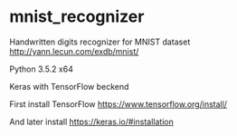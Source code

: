 # mnist_recognizer

Handwritten digits recognizer for MNIST dataset http://yann.lecun.com/exdb/mnist/

Python 3.5.2 x64

Keras with TensorFlow beckend

First install TensorFlow https://www.tensorflow.org/install/

And later install https://keras.io/#installation
